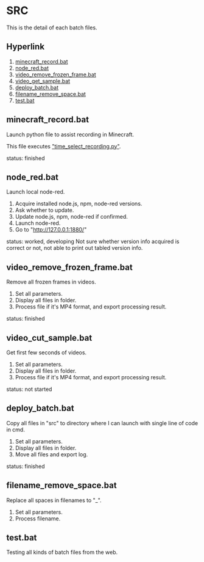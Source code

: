 # SRC

This is the detail of each batch files.

## Hyperlink

1. [minecraft_record.bat](#1)
2. [node_red.bat](#2)
3. [video_remove_frozen_frame.bat](#3)
4. [video_get_sample.bat](#4)
5. [deploy_batch.bat](#5)
6. [filename_remove_space.bat](#6)
7. [test.bat](#7)

## <a name="1"></a>minecraft_record.bat

Launch python file to assist recording in Minecraft.

This file executes ["time_select_recording.py"](https://github.com/belongtothenight/Minecraft-Scripts/blob/main/src/Time_Select_Recording.py).

status: finished

## <a name="2"></a>node_red.bat

Launch local node-red.

1. Acquire installed node.js, npm, node-red versions.
2. Ask whether to update.
3. Update node.js, npm, node-red if confirmed.
4. Launch node-red.
5. Go to "http://127.0.0.1:1880/"

status: worked, developing
Not sure whether version info acquired is correct or not, not able to print out tabled version info.

## <a name="3"></a>video_remove_frozen_frame.bat

Remove all frozen frames in videos.

1. Set all parameters.
2. Display all files in folder.
3. Process file if it's MP4 format, and export processing result.

status: finished

## <a name="4"></a>video_cut_sample.bat

Get first few seconds of videos.

1. Set all parameters.
2. Display all files in folder.
3. Process file if it's MP4 format, and export processing result.

status: not started

## <a name="5"></a>deploy_batch.bat

Copy all files in "src" to directory where I can launch with single line of code in cmd.

1. Set all parameters.
2. Display all files in folder.
3. Move all files and export log.

status: finished

## <a name="6"></a>filename_remove_space.bat

Replace all spaces in filenames to "_".

1. Set all parameters.
2. Process filename.

## <a name="7"></a>test.bat

Testing all kinds of batch files from the web.
